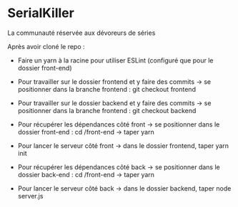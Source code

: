 # SerialKiller

La communauté réservée aux dévoreurs de séries

Après avoir cloné le repo :

- Faire un yarn à la racine pour utiliser ESLint (configuré que pour le dossier front-end)

- Pour travailler sur le dossier frontend et y faire des commits -> se positionner dans la branche frontend : git checkout frontend

- Pour travailler sur le dossier backend et y faire des commits -> se positionner dans la branche frontend : git checkout backend

- Pour récupérer les dépendances côté front
  -> se positionner dans le dossier front-end : cd /front-end
  -> taper yarn

- Pour lancer le serveur côté front
  -> dans le dossier frontend, taper yarn init

- Pour récupérer les dépendances côté back
  -> se positionner dans le dossier back-end : cd /front-end
  -> taper yarn

- Pour lancer le serveur côté back
  -> dans le dossier backend, taper node server.js
